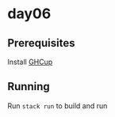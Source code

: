 # day06

## Prerequisites

Install [GHCup](https://www.haskell.org/ghcup/)

## Running

Run `stack run` to build and run
